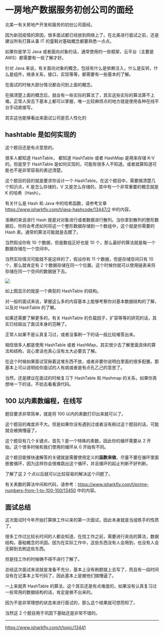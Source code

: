 # 一房地产数据服务初创公司的面经
北美一有关房地产开发和服务的初创公司面经。

因为新冠疫情的原因，很多面试都已经放到网络上了。在北美进行面试之前，还是建议所有打算从事 IT 的童鞋对基础概念都要熟悉一点点。

如果你是学习 Java 或者面向对象的话，通常使用的一些框架，云平台（主要是 AWS）都需要有一些了解才好。

针对 Java 来说，有关面向对象的概念，包括有什么是依赖注入，什么是反转，什么是组件，继承关系，接口，实现等等，都需要有一些基本的了解。

在面试的时候大部分情况都会问到上面的概念。

在搞清楚上面的概念后，就会有一些实际的算法了，其实这些实际的算法算不上难。正常人突击下基本上都可以掌握，唯一比较麻烦点的地方就是使用各种在线平台手动直接写。

其实这也能够看出来面试公司是否人性化的

## hashtable 是如何实现的
这个题目还是有点意思的。

很多人都知道 HashTable， 都知道 HashTable 或者 HashMap 是用来存储 K-V 的。但是至于 HashTable 是如何实现的，可能有很多人不知道。或者就算知道可能也不是非常容易的表述清楚。

这个题目的目的就是要求你设计一个 HashTable。在这个题目中，需要搞清楚几个知识点，K 是怎么存储的，V 又是怎么存储的，其中有一个非常重要的概念就是 K 的哈希（Hash）。

有关什么是 Hash 和 Java 中的哈希函数，请参考文章 https://www.isharkfly.com/t/java-hashcode/13447/2 中的内容。

准确的来说进行 Hash 就是对对象进行或者数据进行散列。当你拿到散列的整形数据后，你将会考虑如何将这一个整形数据存储到一个数组中，这个就是你需要的 Hash 表。通常的算法可能就是去模了。

当然假设你有 10 个数据，但是数组正好也是 10 个，那么最好的算法就是每一个数据存储在一个空间中。

当然实际情况可能就不是这样的了，假设你有 11 个数据，但是存储空间只有 10 个，那么就肯定有 2 个数据存储在同一个位置。这个时候你就可以使用链表来将存储在同一个空间的数据链下去。

![](https://com-ossez-www-discourse.s3.dualstack.us-east-2.amazonaws.com/discourse-uploads/original/2X/8/82069d264157d8363a6792fa19e027b09a505f34.png)

如上图显示的就是一个典型的 HashTable 的结构。

对一般的面试来说，掌握这么多的内容基本上能够考察你对基本数据结构的了解，以及对 HashTable 的了解。

如果还需要了解更多的，有关 HashTable 的负载因子，扩容等等的研究的话，其实已经超出了面试本身的范畴了。

正常人如果不是认真复习过，或者没事刷一下的话一般比较难答出来。

相信很多人都是使用 HashTable 或者 HashMap，其实很少去了解里面具体的算法和结构，说心里话也真心没有太大必要去了解。

在这个时候如果面试官揪着这堆东西不放，或者非要你说明白里面的很多配置。那基本上可以说明给你面试的人有病或者是有点孔乙己的意思了。

当然，还是建议在面试的时候复习下 HashTable 和 Hashmap 的关系，如果你真想啃一下的话，不妨去看看源代码。


## 100 以内素数编程，在线写
题目要求非常简单，就是将 100 以内的素数打印出来就可以了。

这个题目的难度并不大。但是如果你没有遇到过或者没有刷过这个题目的话，可能就会被搞懵逼了。

这个题目有几个关键点，首先 1 是一个特殊的素数，因此你的循环需要从 2 开始。这个很多时候和我们使用的循环从 0 开始有不同。

这个题目能够快速解答的关键就是需要使用定义的**函数来做**，尽量不要在循环里面嵌套循环，因为这样你会很难跳出这个循环，并且循环的起止判断不好判断。

了解了这 2 个点以后就可以比较容易的解决这个问题了。

有关素数的算法中间和代码，请参考：https://www.isharkfly.com/t/prime-numbers-from-1-to-100-100/13450 中的内容。

## 面试总结
这次面试时今年开始打算换工作以来的第一次面试，因此本身就是当成练手的性质了。

很多工作过比较长时间的人都会知道，在找工作之前，需要进行突击的算法，数据结构，基础概念的巩固。因为在实际工作中，这些东西没有人会用到，也没有人会无聊到去刷这些东西。

但是找工作的时候确不得不进行了解了。

总结这次面试来说就是准备不充分，基本上没有刷题就上去写了，而且有一段时间没有在记事本上写代码了，因此基本上是被他们搞懵逼了。

一上来就弄 HashTable 的算法，这个其实还是有点难度的，如果没有认真复习过一些常用的数据结构的话，肯定是做不出来的。

因为不是非常理想的状态来进行面试的，那么这个结果就可想而知了。

当然这 2 个题目用于巩固下基础还是非常不错的。

---
https://www.isharkfly.com/t/topic/13441